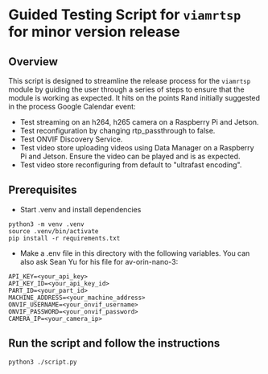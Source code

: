 # Guided Testing Script for `viamrtsp` for minor version release

## Overview

This script is designed to streamline the release process for the `viamrtsp` module by guiding the user through a series of steps to ensure that the module is working as expected. It hits on the points Rand initially suggested in the process Google Calendar event:

- Test streaming on an h264, h265 camera on a Raspberry Pi and Jetson.
- Test reconfiguration by changing rtp_passthrough to false.
- Test ONVIF Discovery Service.
- Test video store uploading videos using Data Manager on a Raspberry Pi and Jetson. Ensure the video can be played and is as expected.
- Test video store reconfiguring from default to "ultrafast encoding".

## Prerequisites
- Start .venv and install dependencies
```
python3 -m venv .venv
source .venv/bin/activate
pip install -r requirements.txt
```

- Make a .env file in this directory with the following variables. You can also ask Sean Yu for his file for av-orin-nano-3:
```
API_KEY=<your_api_key>
API_KEY_ID=<your_api_key_id>
PART_ID=<your_part_id>
MACHINE_ADDRESS=<your_machine_address>
ONVIF_USERNAME=<your_onvif_username>
ONVIF_PASSWORD=<your_onvif_password>
CAMERA_IP=<your_camera_ip>
```

## Run the script and follow the instructions
```
python3 ./script.py
```
